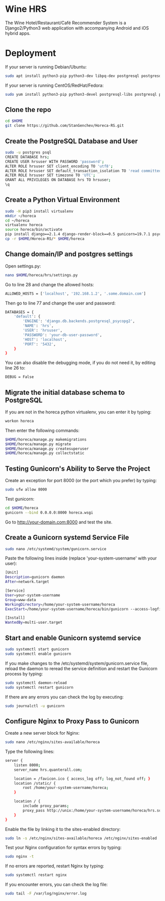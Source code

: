# Wine HRS

The Wine Hotel/Restaurant/Café Recommender System is a Django2/Python3 web application with accompanying Android and iOS hybrid apps.

# Deployment

If your server is running Debian/Ubuntu:

```bash
sudo apt install python3-pip python3-dev libpq-dev postgresql postgresql-contrib nginx
```

If your server is running CentOS/RedHat/Fedora:

```bash
sudo yum install python3-pip python3-devel postgresql-libs postgresql postgresql-contrib nginx
```

## Clone the repo

```bash
cd $HOME
git clone https://github.com/StanGenchev/Horeca-RS.git
```

## Create the PostgreSQL Database and User

```bash
sudo -u postgres psql
CREATE DATABASE hrs;
CREATE USER hrsuser WITH PASSWORD 'password';
ALTER ROLE hrsuser SET client_encoding TO 'utf8';
ALTER ROLE hrsuser SET default_transaction_isolation TO 'read committed';
ALTER ROLE hrsuser SET timezone TO 'UTC';
GRANT ALL PRIVILEGES ON DATABASE hrs TO hrsuser;
\q
```

## Create a Python Virtual Environment

```bash
sudo -H pip3 install virtualenv
mkdir ~/horeca
cd ~/horeca
virtualenv horeca
source horeca/bin/activate
pip install django==2.1.4 django-render-block==0.5 gunicorn=19.7.1 psycopg2-binary==2.7.6.1
cp -r $HOME/Horeca-RS/* $HOME/horeca
```

## Change domain/IP and postgres settings

Open settings.py:

```bash
nano $HOME/horeca/hrs/settings.py
```

Go to line 28 and change the allowed hosts:

```bash
ALLOWED_HOSTS = ['localhost', '192.168.1.2', '.some.domain.com']
```

Then go to line 77 and change the user and password:

```bash
DATABASES = {
    'default': {
        'ENGINE': 'django.db.backends.postgresql_psycopg2',
        'NAME': 'hrs',
        'USER': 'hrsuser',
        'PASSWORD': 'your-db-user-password',
        'HOST': 'localhost',
        'PORT': '5432',
    }
}
```

You can also disable the debugging mode, if you do not need it, by editing line 26 to:

```bash
DEBUG = False
```

## Migrate the initial database schema to PostgreSQL

If you are not in the horeca python virtualenv, you can enter it by typing:

```bash
workon horeca
```

Then enter the following commands:

```bash
$HOME/horeca/manage.py makemigrations
$HOME/horeca/manage.py migrate
$HOME/horeca/manage.py createsuperuser
$HOME/horeca/manage.py collectstatic
```

## Testing Gunicorn's Ability to Serve the Project

Create an exception for port 8000 (or the port which you prefer) by typing:

```bash
sudo ufw allow 8000
```

Test gunicorn:

```bash
cd $HOME/horeca
gunicorn --bind 0.0.0.0:8000 horeca.wsgi
```

Go to http://your-domain.com:8000 and test the site.

## Create a Gunicorn systemd Service File

```bash
sudo nano /etc/systemd/system/gunicorn.service
```

Paste the following lines inside (replace 'your-system-username' with your user):

```bash
[Unit]
Description=gunicorn daemon
After=network.target

[Service]
User=your-system-username
Group=www-data
WorkingDirectory=/home/your-system-username/horeca
ExecStart=/home/your-system-username/horeca/bin/gunicorn --access-logfile - --workers 3 --bind unix:/home/your-system-username/horeca/hrs.sock hrs.wsgi:application

[Install]
WantedBy=multi-user.target
```

## Start and enable Gunicorn systemd service

```bash
sudo systemctl start gunicorn
sudo systemctl enable gunicorn
```

If you make changes to the /etc/systemd/system/gunicorn.service file, reload the daemon to reread the service definition and restart the Gunicorn process by typing:

```bash
sudo systemctl daemon-reload
sudo systemctl restart gunicorn
```

If there are any errors you can check the log by executing:

```bash
sudo journalctl -u gunicorn
```

## Configure Nginx to Proxy Pass to Gunicorn

Create a new server block for Nginx:

```bash
sudo nano /etc/nginx/sites-available/horeca
```

Type the following lines:

```bash
server {
    listen 8000;
    server_name hrs.quanterall.com;

    location = /favicon.ico { access_log off; log_not_found off; }
    location /static/ {
        root /home/your-system-username/horeca;
    }

    location / {
        include proxy_params;
        proxy_pass http://unix:/home/your-system-username/horeca/hrs.sock;
    }
}

```

Enable the file by linking it to the sites-enabled directory:

```bash
sudo ln -s /etc/nginx/sites-available/horeca /etc/nginx/sites-enabled
```

Test your Nginx configuration for syntax errors by typing:

```bash
sudo nginx -t
```

If no errors are reported, restart Nginx by typing:

```bash
sudo systemctl restart nginx
```

If you encounter errors, you can check the log file:

```bash
sudo tail -F /var/log/nginx/error.log
```

